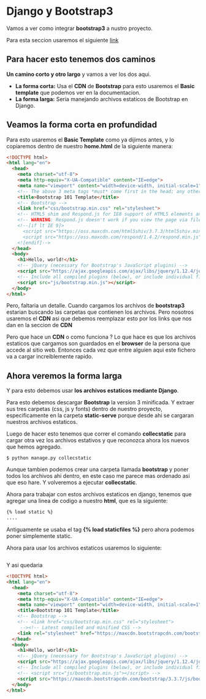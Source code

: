 # Django y Bootstrap3

Vamos a ver como integrar **bootstrap3** a nustro proyecto.

Para esta seccion usaremos el siguiente [link](https://getbootstrap.com/docs/3.3/getting-started/)

## Para hacer esto tenemos dos caminos

**Un camino corto y otro largo** y vamos a ver los dos aqui.

- **La forma corta:** Usa el **CDN** de **Bootstrap** para esto usaremos el **Basic template** que podemos ver en la documentacion.
- **La forma larga:** Seria manejando archivos estaticos de Bootstrap en Django.


## Veamos la forma corta en profundidad

Para esto usaremos el **Basic Template** como ya dijimos antes, y lo copiaremos dentro de nuestro **home.html** de la siguiente manera:

```html
<!DOCTYPE html>
<html lang="en">
  <head>
    <meta charset="utf-8">
    <meta http-equiv="X-UA-Compatible" content="IE=edge">
    <meta name="viewport" content="width=device-width, initial-scale=1">
    <!-- The above 3 meta tags *must* come first in the head; any other head content must come *after* these tags -->
    <title>Bootstrap 101 Template</title>
    <!-- Bootstrap -->
    <link href="css/bootstrap.min.css" rel="stylesheet">
    <!-- HTML5 shim and Respond.js for IE8 support of HTML5 elements and media queries -->
    <!-- WARNING: Respond.js doesn't work if you view the page via file:// -->
    <!--[if lt IE 9]>
      <script src="https://oss.maxcdn.com/html5shiv/3.7.3/html5shiv.min.js"></script>
      <script src="https://oss.maxcdn.com/respond/1.4.2/respond.min.js"></script>
    <![endif]-->
  </head>
  <body>
    <h1>Hello, world!</h1>
    <!-- jQuery (necessary for Bootstrap's JavaScript plugins) -->
    <script src="https://ajax.googleapis.com/ajax/libs/jquery/1.12.4/jquery.min.js"></script>
    <!-- Include all compiled plugins (below), or include individual files as needed -->
    <script src="js/bootstrap.min.js"></script>
  </body>
</html>
```

Pero, faltaria un detalle. Cuando cargamos los archivos de **bootstrap3** estarian buscando las carpetas que contienen los archivos. Pero nosotros usaremos el **CDN** asi que debemos reemplazar esto por los links que nos dan en la seccion de **CDN**

Pero que hace un **CDN** o como funciona ?
Lo que hace es que los archivos estaticos que cargamos son guardados en el **browser** de la persona que accede al sitio web. Entonces cada vez que entre alguien aqui este fichero va a cargar increiblemente rapido.


## Ahora veremos la forma larga

Y para esto debemos usar **los archivos estaticos mediante Django**. 

Para esto debemos descargar **Bootstrap** la version 3 minificada. Y extraer sus tres carpetas (css, js y fonts) dentro de nuestro proyecto, especificamente en la carpeta **static-serve** porque desde ahi se cargaran nuestros archivos estaticos.


Luego de hacer esto tenemos que correr el comando **collecstatic** para cargar otra vez los archivos estativos y que reconozca ahora los nuevos que hemos agregado.

```console
$ python manage.py collecstatic
```

Aunque tambien podemos crear una carpeta llamada **bootstrap** y poner todos los archivos ahi dentro, en este caso me parece mas ordenado asi que eso hare.
Y volveremos a ejecutar **collecstatic**.


Ahora para trabajar con estos archivos estaticos en django, tenemos que agregar una linea de codigo a nuestro **html**, que es la siguiente:

```html
{% load static %}
....
```

Antiguamente se usaba el tag **{% load staticfiles %}** pero ahora podemos poner simplemente static.

Ahora para usar los archivos estaticos usaremos lo siguiente:

```html

```

Y asi quedaria

```html
<!DOCTYPE html>
<html lang="en">
  <head>
    <meta charset="utf-8">
    <meta http-equiv="X-UA-Compatible" content="IE=edge">
    <meta name="viewport" content="width=device-width, initial-scale=1">
    <title>Bootstrap 101 Template</title>
    <!-- Bootstrap -->
    <!-- <link href="css/bootstrap.min.css" rel="stylesheet">
     --><!-- Latest compiled and minified CSS -->
    <link rel="stylesheet" href="https://maxcdn.bootstrapcdn.com/bootstrap/3.3.7/css/bootstrap.min.css">
  </head>
  <body>
    <h1>Hello, world!</h1>
    <!-- jQuery (necessary for Bootstrap's JavaScript plugins) -->
    <script src="https://ajax.googleapis.com/ajax/libs/jquery/1.12.4/jquery.min.js"></script>
    <!-- Include all compiled plugins (below), or include individual files as needed -->
    <!-- <script src="js/bootstrap.min.js"></script> -->
    <script src="https://maxcdn.bootstrapcdn.com/bootstrap/3.3.7/js/bootstrap.min.js"></script>
  </body>
</html>
```




















